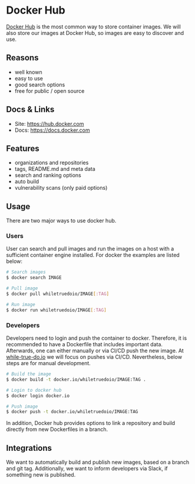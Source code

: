 # Docker Hub

[Docker Hub](https://hub.docker.com/u/whiletruedoio) is the most common way to
store container images. We will also store our images at Docker Hub, so images
are easy to discover and use.

## Reasons

- well known
- easy to use
- good search options
- free for public / open source

## Docs & Links

- Site: <https://hub.docker.com>
- Docs: <https://docs.docker.com>

## Features

- organizations and repositories
- tags, README.md and meta data
- search and ranking options
- auto build
- vulnerability scans (only paid options)

## Usage

There are two major ways to use docker hub.

### Users

User can search and pull images and run the images on a host with a sufficient
container engine installed. For docker the examples are listed below:

```sh
# Search images
$ docker search IMAGE

# Pull image
$ docker pull whiletruedoio/IMAGE[:TAG]

# Run image
$ docker run whiletruedoio/IMAGE[:TAG]
```

### Developers

Developers need to login and push the container to docker. Therefore, it is
recommended to have a Dockerfile that includes important data. Afterwards, one
can either manually or via CI/CD push the new image. At
[while-true-do.io](https://while-true-do.io) we will focus on pushes via CI/CD.
Nevertheless, below steps are for manual development.

```sh
# Build the image
$ docker build -t docker.io/whiletruedoio/IMAGE:TAG .

# Login to docker hub
$ docker login docker.io

# Push image
$ docker push -t docker.io/whiletruedoio/IMAGE:TAG
```

In addition, Docker hub provides options to link a repository and build directly
from new Dockerfiles in a branch.

## Integrations

We want to automatically build and publish new images, based on a branch and
git tag. Additionally, we want to inform developers via Slack, if something new
is published.
